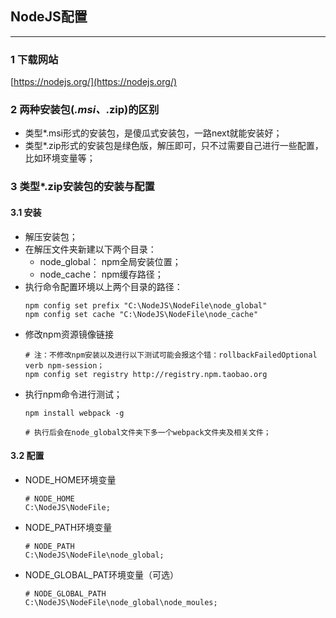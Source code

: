 ## NodeJS配置
---
### 1 下载网站
[https://nodejs.org/](https://nodejs.org/)
### 2 两种安装包(*.msi、*.zip)的区别
- 类型*.msi形式的安装包，是傻瓜式安装包，一路next就能安装好；
- 类型*.zip形式的安装包是绿色版，解压即可，只不过需要自己进行一些配置，比如环境变量等；
### 3 类型*.zip安装包的安装与配置
#### 3.1 安装
- 解压安装包；
- 在解压文件夹新建以下两个目录：
  - node_global： npm全局安装位置；
  - node_cache： npm缓存路径；
- 执行命令配置环境以上两个目录的路径：
    ```shell
    npm config set prefix "C:\NodeJS\NodeFile\node_global"
    npm config set cache "C:\NodeJS\NodeFile\node_cache"
    ```
- 修改npm资源镜像链接
    ```shell
    # 注：不修改npm安装以及进行以下测试可能会报这个错：rollbackFailedOptional verb npm-session；
    npm config set registry http://registry.npm.taobao.org
    ```
- 执行npm命令进行测试；
    ```shell
    npm install webpack -g

    # 执行后会在node_global文件夹下多一个webpack文件夹及相关文件；
    ```
#### 3.2 配置
- NODE_HOME环境变量
    ```shell
    # NODE_HOME
    C:\NodeJS\NodeFile;
    ```
- NODE_PATH环境变量
    ```shell
    # NODE_PATH
    C:\NodeJS\NodeFile\node_global;
    ```
- NODE_GLOBAL_PAT环境变量（可选）
    ```shell
    # NODE_GLOBAL_PATH
    C:\NodeJS\NodeFile\node_global\node_moules;
    ```